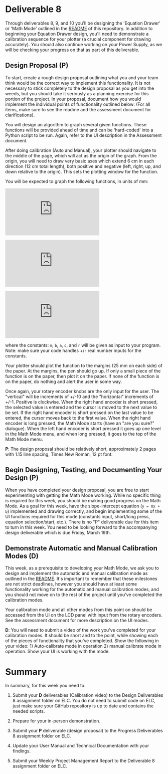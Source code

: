 # Deliverable 8

Through deliverables 8, 9, and 10 you'll be designing the 'Equation Drawer' or 'Math Mode' outlined in the [README](../README.md) of this repository. In addition to beginning your Equation Drawer design, you'll need to demonstrate a calibration sequence for your plotter (a crucial component for drawing accurately). You should also continue working on your Power Supply, as we will be checking your progress on that as part of this deliverable.

## Design Proposal (P)

To start, create a rough design proposal outlining what you and your team think would be the correct way to implement this functionality. It is not necessary to stick completely to the design proposal as you get into the weeds, but you should take it seriously as a planning exercise for this portion of the project. In your proposal, document how you would implement the individual points of functionality outlined below:  (For all items, make sure to see the readme and the assessment document for clarifications).

You will design an algorithm to graph several given functions. These functions will be provided ahead of time and can be ‘hard-coded’ into a Python script to be run. Again, refer to the UI description in the Assessment document.

After doing calibration (Auto and Manual), your plotter should navigate to the middle of the page, which will act as the origin of the graph. From the origin, you will need to draw very basic axes which extend 6 cm in each direction (12 cm total length), both positive and negative (left, right, up, and down relative to the origin).  This sets the plotting window for the function.

You will be expected to graph the following functions, in units of mm:

![eq1](https://latex.codecogs.com/png.latex?%5Cbg_white%20y%3D%20mx%20&plus;%20b)

![eq3](https://latex.codecogs.com/png.latex?%5Cbg_white%20y%20%3D%20ax%5E2%20&plus;%20bx%20&plus;%20c)

![eq4](https://latex.codecogs.com/png.latex?%5Cbg_white%20x%5E2%20&plus;%20y%5E2%20%3D%20r%5E2)

where the constants: `m`, `b`, `a`, `c`, and `r` will be given as input to your program.  Note: make sure your code handles +/- real number inputs for the constants.  

Your plotter should plot the function to the margins (25 mm on each side) of the paper. At the margins, the pen should go up. If only a small piece of the function is on the paper, then plot it on the paper. If none of the function is on the paper, do nothing and alert the user in some way.

Once again, your rotary encoder knobs are the only input for the user. The "vertical" will be increments of +/-10 and the "horizontal" increments of +/-1. Positive is clockwise. When the right hand encoder is short pressed, the selected value is entered and the cursor is moved to the next value to be set. If the right hand encoder is short pressed on the last value to be entered, the cursor moves back to the first value. When the right hand encoder is long pressed, the Math Mode starts (have an "are you sure?" dialogue). When the left hand encoder is short pressed it goes up one level in the Math Mode menu, and when long pressed, it goes to the top of the Math Mode menu.

**P**: The design proposal should be relatively short, approximately 2 pages with 1.15 line spacing, Times New Roman, 12 pt font.

## Begin Designing, Testing, and Documenting Your Design (P)

When you have completed your design proposal, you are free to start experimenting with getting the Math Mode working. While no specific thing is required for this week, you should be making good progress on the Math Mode. As a goal for this week, have the slope-intercept equation (`y = mx + b`) implemented and drawing correctly, and begin implementing some of the UI functions required for this mode (constants input, short/long press, equation selection/start, etc.). There is no "P" deliverable due for this item to turn in this week. You need to be looking forward to the accompanying design deliverable which is due Friday, March 19th.

## Demonstrate Automatic and Manual Calibration Modes (D)

This week, as a prerequisite to developing your Math Mode, we ask you to design and implement the automatic and manual calibration mode as outlined in the [README](../README.md). It's important to remember that these milestones are not strict deadlines, however you should have at least some functionality working for the automatic and manual calibration modes, and you should not move on to the rest of the project until you've completed the calibration modes.

Your calibration mode and all other modes from this point on should be accessed from the UI on the LCD panel with input from the rotary encoders.  See the assessment document for more description on the UI modes.

**D**: You will need to submit a video of the work you've completed for your calibration modes. It should be short and to the point, while showing each of the pieces of functionality that you've completed. Show the following in your video: 1) Auto-calibrate mode in operation 2) manual calibrate mode in operation.  Show your UI is working with the mode.

# Summary

In summary, for this week you need to:

1. Submit your **D** deliverables (Calibration video) to the Design Deliverables 8 assignment folder on ELC. You do not need to submit code on ELC, just make sure your GitHub repository is up to date and contains the needed scripts.

2. Prepare for your in-person demonstration.

3. Submit your **P** deliverable (design proposal) to the Progress Deliverables 8 assignment folder on ELC.

4. Update your User Manual and Technical Documentation with your findings.

5. Submit your Weekly Project Management Report to the Deliverable 8 assignment folder on ELC.
